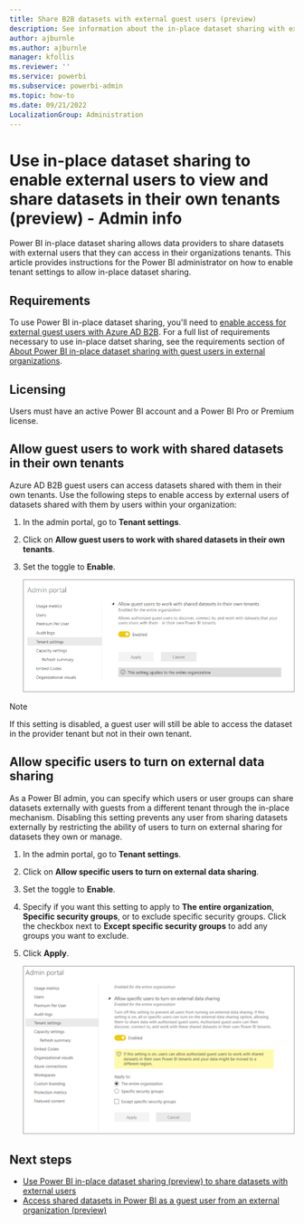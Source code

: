 ```yaml
---
title: Share B2B datasets with external guest users (preview)
description: See information about the in-place dataset sharing with external users that Power BI administrators need to be aware of.
author: ajburnle
ms.author: ajburnle
manager: kfollis
ms.reviewer: ''
ms.service: powerbi
ms.subservice: powerbi-admin
ms.topic: how-to
ms.date: 09/21/2022
LocalizationGroup: Administration
---
```


# Use in-place dataset sharing to enable external users to view and share datasets in their own tenants (preview) - Admin info

Power BI in-place dataset sharing allows data providers to share datasets with external users that they can access in their organizations tenants. This article provides instructions for the Power BI administrator on how to enable tenant settings to allow in-place dataset sharing.

## Requirements

To use Power BI in-place dataset sharing, you'll need to [enable access for external guest users with Azure AD B2B](../enterprise/service-admin-azure-ad-b2b.md). For a full list of requirements necessary to use in-place datset sharing, see the requirements section of [About Power BI in-place dataset sharing with guest users in external organizations](./service-dataset-external-org-share-about.md#requirements).

## Licensing

Users must have an active Power BI account and a Power BI Pro or Premium license.

## Allow guest users to work with shared datasets in their own tenants 

Azure AD B2B guest users can access datasets shared with them in their own tenants. Use the following steps to enable access by external users of datasets shared with them by users within your organization: 

1. In the admin portal, go to **Tenant settings**.

1. Click on **Allow guest users to work with shared datasets in their own tenants**.
 
1. Set the toggle to **Enable**.

    ![Screenshot of the Power BI Admin portal with the Allow guest users to work with shared datasets setting shown.](media/service-dataset-external-org-share-admin/guest-user-shared-tenant-setting.png)

> [!NOTE]
> If this setting is disabled, a guest user will still be able to access the dataset in the provider tenant but not in their own tenant.

## Allow specific users to turn on external data sharing 

As a Power BI admin, you can specify which users or user groups can share datasets externally with guests from a different tenant through the in-place mechanism. Disabling this setting prevents any user from sharing datasets externally by restricting the ability of users to turn on external sharing for datasets they own or manage.  

1. In the admin portal, go to **Tenant settings**.

1. Click on **Allow specific users to turn on external data sharing**.

1. Set the toggle to **Enable**.

1. Specify if you want this setting to apply to **The entire organization**, **Specific security groups**, or to exclude specific security groups. Click the checkbox next to **Except specific security groups** to add any groups you want to exclude.
 
1. Click **Apply**.

    ![Screenshot of the Power BI Admin portal with the Allow specific users to turn on external data sharing setting shown.](media/service-dataset-external-org-share-admin/specific-users-allowed-share.png)


## Next steps
- [Use Power BI in-place dataset sharing (preview) to share datasets with external users](service-dataset-external-org-share-provider.md)
- [Access shared datasets in Power BI as a guest user from an external organization (preview)](service-dataset-external-org-share-view.md)